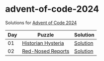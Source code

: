 # advent-of-code-2024

Solutions for [Advent of Code 2024](https://adventofcode.com/2024)

| Day | Puzzle                                                    | Solution                             |
|-----|-----------------------------------------------------------|--------------------------------------|
| 01  | [Historian Hysteria](https://adventofcode.com/2024/day/1) | [Solution](src/main/kotlin/Day01.kt) |
| 02  | [Red-Nosed Reports](https://adventofcode.com/2024/day/2)  | [Solution](src/main/kotlin/Day02.kt) |
